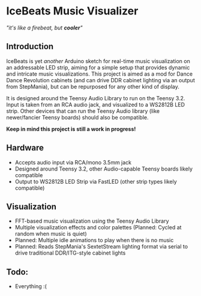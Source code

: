 # IceBeats Music Visualizer
*"it's like a firebeat, but **cooler**"*

## Introduction
IceBeats is yet *another* Arduino sketch for real-time music visualization on an addressable LED strip, aiming for a simple setup that provides dynamic and intricate music visualizations. This project is aimed as a mod for Dance Dance Revolution cabinets (and can drive DDR cabinet lighting via an output from StepMania), but can be repurposed for any other kind of display.

It is designed around the Teensy Audio Library to run on the Teensy 3.2. Input is taken from an RCA audio jack, and visualized to a WS2812B LED strip. Other devices that can run the Teensy Audio library (like newer/fancier Teensy boards) should also be compatible.

**Keep in mind this project is still a work in progress!**


## Hardware
 * Accepts audio input via RCA/mono 3.5mm jack
 * Designed around Teensy 3.2, other Audio-capable Teensy boards likely compatible
 * Output to WS2812B LED Strip via FastLED (other strip types likely compatible)
 
## Visualization
 * FFT-based music visualization using the Teensy Audio Library
 * Multiple visualization effects and color palettes (Planned: Cycled at random when music is quiet)
 * Planned: Multiple idle animations to play when there is no music
 * Planned: Reads StepMania's SextetStream lighting format via serial to drive traditional DDR/ITG-style cabinet lights
 
## Todo:
 * Everything :(
